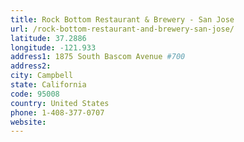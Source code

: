 ```yaml
---
title: Rock Bottom Restaurant & Brewery - San Jose
url: /rock-bottom-restaurant-and-brewery-san-jose/
latitude: 37.2886
longitude: -121.933
address1: 1875 South Bascom Avenue #700
address2: 
city: Campbell
state: California
code: 95008
country: United States
phone: 1-408-377-0707
website: 
---
```


